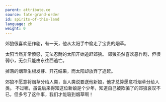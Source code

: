 ```yaml
---
parent: attribute.ce
source: fate-grand-order
id: spirits-of-this-land
language: zh
weight: 0
---
```


郊狼很喜欢恶作剧，有一天，他从太阳手中偷走了宝贵的烟草。

太阳当然非常愤怒，无法忍耐的太阳开始追赶郊狼。
郊狼虽然喜欢恶作剧，但很弱小，无奈只能由东往西逃亡。

掉落的烟草生根发芽、开花结果，而太阳却放弃了追赶。

郊狼不愿意将烟草分给人类，当人类说要送他新娘，他才总算愿意将烟草分给人类。
不过嘛，虽说后来得知这位新娘是个少年，知道自己被欺骗了的郊狼哀叹不已，但多亏了这件事，我们才能吸到烟草啊！
